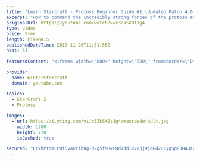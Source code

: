 ```yaml
---
title: "Learn Starcraft - Protoss Beginner Guide #1 (Updated Patch 4.0 FREE TO PLAY)"
excerpt: "How to command the incredibly strong forces of the protoss and cover weaknesses against the other inferior races. Updated for patch 4.0! This guide is not intended for COMPLETELY new players, but those who have played several games/campaign missions and grasp the very basics."
originalUrl: https://youtube.com/watch?v=x3ZkSX0tJg4
type: video
price: Free
length: PT49M41S
publishedDateTime: 2017-11-26T11:51:55Z
heat: 61

featuredContent: "<iframe width=\"800\" height=\"500\" frameborder=\"0\" src=\"https://www.youtube.com/embed/x3ZkSX0tJg4\" allow=\"accelerometer; autoplay; encrypted-media; gyroscope; picture-in-picture\" allowfullscreen></iframe>"

provider:
  name: WinterStarcraft
  domain: youtube.com

topics:
  - StarCraft 2
  - Protoss

images:
  - url: https://i.ytimg.com/vi/x3ZkSX0tJg4/maxresdefault.jpg
    width: 1280
    height: 720
    isCached: true

secured: "LrxhPtdmLPOi5vayzibBg+d2g5fMBwFBd7ddIxV23j9jqGdZucyqSpF3HAUzyVmQLrajMEh/SG2Mm9SobKmT+0LG8DmXWbGwBAnGohklIaCtb9MunjG2LqdPBtV8lM7I2ZW0jfgT05JqjEVAVnCW5pFTgmszzpjUwNnSj6Jjlvax+PSiG+CY9yU/H0Q7sqdMYM5/XhYU5G6JRVZDybQft1kaqskpRLQ5v/KhAdgQRM0c7NJA+li1I9X8TQJmJkYoASfMrw+8EK4sNct5GOw1zXm88/58SX4N3SvOX7ViU5oFr7sb5p4sLfuBIXjhBi4qoXwnLlu4IlPQm+QCygV6GzGHa8JozO6XqZVPtEKgzK+lgdDGI53DYL/FUS/dFBvOoE7NY8kxRQ6d5zEL4/jhV201i3RdFO2Uu3nCJSSh+H1nR6v1i0zZ5DCJPH0ghlbv;pnzZQeh5uXAEj/4jfeoXvA=="
---
```


